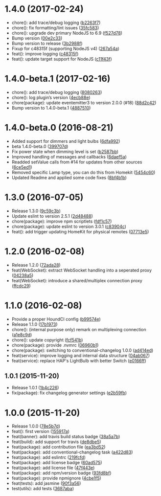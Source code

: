 <a name="1.4.0"></a>
# 1.4.0 (2017-02-24)

* chore(): add trace/debug logging ([b2263f7](https://github.com/knalli/homebridge-pilight/commit/b2263f7))
* chore(): fix formatting/lint issues ([35fc583](https://github.com/knalli/homebridge-pilight/commit/35fc583))
* chore(): upgrade dev primary NodeJS to 6.9 ([f527d78](https://github.com/knalli/homebridge-pilight/commit/f527d78))
* Bump version ([00e2c33](https://github.com/knalli/homebridge-pilight/commit/00e2c33))
* Bump version to release ([3b2988f](https://github.com/knalli/homebridge-pilight/commit/3b2988f))
* Fixup for c48315f (supporting NodeJS v4) ([267a54a](https://github.com/knalli/homebridge-pilight/commit/267a54a))
* feat(): improve logging ([c48315f](https://github.com/knalli/homebridge-pilight/commit/c48315f))
* feat(): update target support for NodeJS ([c11f43f](https://github.com/knalli/homebridge-pilight/commit/c11f43f))



<a name="1.4.0-beta.1"></a>
# 1.4.0-beta.1 (2017-02-16)

* chore(): add trace/debug logging ([8080263](https://github.com/knalli/homebridge-pilight/commit/8080263))
* chore(): log plugin’s version ([4ecb88e](https://github.com/knalli/homebridge-pilight/commit/4ecb88e))
* chore(package): update eventemitter3 to version 2.0.0 (#18) ([88d2c42](https://github.com/knalli/homebridge-pilight/commit/88d2c42))
* Bump version to 1.4.0-beta.1 ([4887510](https://github.com/knalli/homebridge-pilight/commit/4887510))



<a name="1.4.0-beta.0"></a>
# 1.4.0-beta.0 (2016-08-21)

* Added support for dimmers and light bulbs ([6dfa992](https://github.com/knalli/homebridge-pilight/commit/6dfa992))
* beta 1.4.0-beta.0 ([399707d](https://github.com/knalli/homebridge-pilight/commit/399707d))
* Fix power state when dimming level is set ([b2587bb](https://github.com/knalli/homebridge-pilight/commit/b2587bb))
* Improved handling of messages and callbacks ([6daef5a](https://github.com/knalli/homebridge-pilight/commit/6daef5a))
* Readded setValue calls from #14 for updates from other sources ([6ce5ed1](https://github.com/knalli/homebridge-pilight/commit/6ce5ed1))
* Removed specific Lamp type, you can do this from Homekit ([5454c60](https://github.com/knalli/homebridge-pilight/commit/5454c60))
* Updated Readme and applied some code fixes ([8bf4b1b](https://github.com/knalli/homebridge-pilight/commit/8bf4b1b))



<a name="1.3.0"></a>
# 1.3.0 (2016-07-05)

* Release 1.3.0 ([9c59c3b](https://github.com/knalli/homebridge-pilight/commit/9c59c3b))
* Update eslint to version 2.5.1 ([2d48488](https://github.com/knalli/homebridge-pilight/commit/2d48488))
* chore(package): improve npm scriptlets ([fdf1c57](https://github.com/knalli/homebridge-pilight/commit/fdf1c57))
* chore(package): update eslint to version 3.0.1 ([c83904c](https://github.com/knalli/homebridge-pilight/commit/c83904c))
* feat(): add trigger updating HomeKit for physical remotes ([07713e5](https://github.com/knalli/homebridge-pilight/commit/07713e5))



<a name="1.2.0"></a>
# 1.2.0 (2016-02-08)

* Release 1.2.0 ([72ada28](https://github.com/knalli/homebridge-pilight/commit/72ada28))
* feat(WebSocket): extract WebSocket handling into a seperated proxy ([04238a5](https://github.com/knalli/homebridge-pilight/commit/04238a5))
* feat(WebSocket): introduce a shared/multiplex connection proxy ([ffcdc29](https://github.com/knalli/homebridge-pilight/commit/ffcdc29))



<a name="1.1.0"></a>
# 1.1.0 (2016-02-08)

* Provide a proper HoundCI config ([b99574e](https://github.com/knalli/homebridge-pilight/commit/b99574e))
* Release 1.1.0 ([17b1973](https://github.com/knalli/homebridge-pilight/commit/17b1973))
* chore(): (internal purpose only) remark on multiplexing connection ([a1e8c9d](https://github.com/knalli/homebridge-pilight/commit/a1e8c9d))
* chore(): update copyright ([fcf541b](https://github.com/knalli/homebridge-pilight/commit/fcf541b))
* chore(package): provide .nvmrc ([06960b1](https://github.com/knalli/homebridge-pilight/commit/06960b1))
* chore(package): switching to conventional-changelog 1.0.0 ([ad414ed](https://github.com/knalli/homebridge-pilight/commit/ad414ed))
* feat(service): improve logging and internal data structure ([04ab067](https://github.com/knalli/homebridge-pilight/commit/04ab067))
* feat(service): replace HAP's LightBulb with better Switch ([e0166ff](https://github.com/knalli/homebridge-pilight/commit/e0166ff))



<a name="1.0.1"></a>
## 1.0.1 (2015-11-20)

* Release 1.0.1 ([1b4c226](https://github.com/knalli/homebridge-pilight/commit/1b4c226))
* fix(package): fix changelog generator settings ([e2b59fb](https://github.com/knalli/homebridge-pilight/commit/e2b59fb))



<a name="1.0.0"></a>
# 1.0.0 (2015-11-20)

* Release 1.0.0 ([78e5b7d](https://github.com/knalli/homebridge-pilight/commit/78e5b7d))
* feat(): first version ([155917a](https://github.com/knalli/homebridge-pilight/commit/155917a))
* feat(banner): add travis build status badge ([38a5a7b](https://github.com/knalli/homebridge-pilight/commit/38a5a7b))
* feat(build): add support for travis ([de8dbe5](https://github.com/knalli/homebridge-pilight/commit/de8dbe5))
* feat(package): add contribution file ([ea3bd52](https://github.com/knalli/homebridge-pilight/commit/ea3bd52))
* feat(package): add conventional-changelog task ([a422d83](https://github.com/knalli/homebridge-pilight/commit/a422d83))
* feat(package): add eslintrc ([219fcfd](https://github.com/knalli/homebridge-pilight/commit/219fcfd))
* feat(package): add license badge ([60ad575](https://github.com/knalli/homebridge-pilight/commit/60ad575))
* feat(package): add license file ([47f443e](https://github.com/knalli/homebridge-pilight/commit/47f443e))
* feat(package): add npm/version badge ([93fd8bf](https://github.com/knalli/homebridge-pilight/commit/93fd8bf))
* feat(package): provide npmignore ([4cbe1f5](https://github.com/knalli/homebridge-pilight/commit/4cbe1f5))
* feat(tests): add jasmine ([90f3a56](https://github.com/knalli/homebridge-pilight/commit/90f3a56))
* test(utils): add tests ([3687aba](https://github.com/knalli/homebridge-pilight/commit/3687aba))



